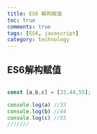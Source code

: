 ```yaml
---
title: ES6 解构赋值
toc: true
comments: true
tags: [ES6, javascript]
category: technology
---
```


## ES6解构赋值

```js

const [a,b,c] = [33,44,55];

console.log(a) //33
console.log(b) //44
console.log(c) //55
///////
```
